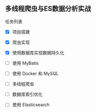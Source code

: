 ## 多线程爬虫与ES数据分析实战

任务列表

- [x] 项目搭建
- [x] 爬虫实现
- [x] 使用数据库实现数据持久化
- [ ] 使用 MyBatis
- [ ] 使用 Docker 和 MySQL
- [ ] 多线程爬虫
- [ ] 数据库索引优化
- [ ] 使用 Elasticsearch

